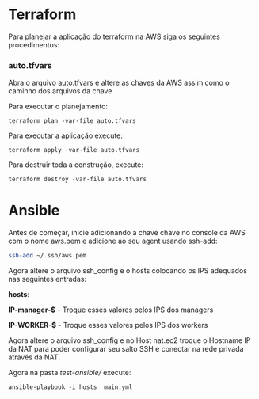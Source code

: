 # Terraform

Para planejar a aplicação do terraform na AWS siga os seguintes procedimentos:

### auto.tfvars

Abra o arquivo auto.tfvars e altere as chaves da AWS assim como o caminho dos arquivos da chave

Para executar o planejamento:

```
terraform plan -var-file auto.tfvars 
```

Para executar a aplicação execute:

```
terraform apply -var-file auto.tfvars 
```

Para destruir toda a construção, execute:

```
terraform destroy -var-file auto.tfvars 
```



# Ansible
Antes de começar, inicie adicionando a chave chave no console da AWS com o nome aws.pem e adicione ao seu agent usando ssh-add:

```bash
ssh-add ~/.ssh/aws.pem
```

Agora altere o arquivo ssh_config e o hosts colocando os IPS adequados nas seguintes entradas:

__hosts__:

**IP-manager-$** - Troque esses valores pelos IPS dos managers

**IP-WORKER-$** - Troque esses valores pelos IPS dos workers


Agora altere o arquivo ssh_config e no Host nat.ec2 troque o Hostname IP da NAT para poder configurar seu salto SSH e conectar na rede privada através da NAT.

Agora na pasta *test-ansible/* execute:

```
ansible-playbook -i hosts  main.yml
```














